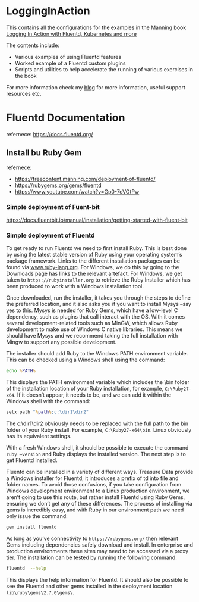 # LoggingInAction
This contains all the configurations for the examples in the Manning book [Logging In Action with Fluentd, Kubernetes and more](https://www.manning.com/books/logging-in-action?a_aid=Phil)

The contents include:
- Various examples of using Fluentd features
- Worked example of a Fluentd custom plugins
- Scripts and utilities to help accelerate the running of various exercises in the book

For more information check my [blog](https://blog.mp3monster.org/publication-contributions/fluentd-unified-logging-with/) for more information, useful support resources etc.

# Fluentd Documentation
refernece:  https://docs.fluentd.org/

## Install bu Ruby Gem
refernece: 
* https://freecontent.manning.com/deployment-of-fluentd/
* https://rubygems.org/gems/fluentd
* https://www.youtube.com/watch?v=Gp0-7oVOtPw

### Simple deployment of Fuent-bit
https://docs.fluentbit.io/manual/installation/getting-started-with-fluent-bit

### Simple deployment of Fluentd
To get ready to run Fluentd we need to first install Ruby. This is best done by using the latest stable version of Ruby using your operating system’s package framework.  Links to the different installation packages can be found via www.ruby-lang.org. For Windows, we do this by going to the Downloads page has links to the relevant artefact. For Windows, we get taken to ``https://rubyinstaller.org``   to retrieve the Ruby Installer which has been produced to work with a Windows installation tool.

Once downloaded, run the installer, it takes you through the steps to define the preferred location, and it also asks you if you want to install Mysys –say yes to this. Mysys is needed for Ruby Gems, which have a low-level C dependency, such as plugins that call interact with the OS. With it comes several development-related tools such as MinGW, which allows Ruby development to make use of Windows C native libraries. This means we should have Mysys and we recommend taking the full installation with Mingw to support any possible development.

The installer should add Ruby to the Windows PATH environment variable. This can be checked using a Windows shell using the command:
```cmd
echo %PATH%
```

This displays the PATH environment variable which includes the \bin folder of the installation location of your Ruby installation, for example, ``C:\Ruby27-x64``. If it doesn’t appear, it needs to be, and we can add it within the Windows shell with the command:

```cmd
setx path "%path%;c:\dir1\dir2"
```

The c:\dir1\dir2 obviously needs to be replaced with the full path to the bin folder of your Ruby install. For example, ``C:\Ruby27-x64\bin``. Linux obviously has its equivalent settings.

With a fresh Windows shell, it should be possible to execute the command ``ruby –version`` and Ruby displays the installed version. The next step is to get Fluentd installed.

Fluentd can be installed in a variety of different ways.  Treasure Data provide a Windows installer for Fluentd; it introduces a prefix of td into file and folder names. To avoid those confusions, if you take configuration from Windows development environment to a Linux production environment, we aren’t going to use this route, but rather install Fluentd using Ruby Gems, ensuring we don’t get any of these differences. The process of installing via gems is incredibly easy, and with Ruby in our environment path we need only issue the command:
```bash
gem install fluentd
```
As long as you’ve connectivity to ``https://rubygems.org/`` then relevant Gems including dependencies safely download and install. In enterprise and production environments these sites may need to be accessed via a proxy tier.  The installation can be tested by running the following command:

```bash
fluentd  --help
```

This displays the help information for Fluentd.  It should also be possible to see the Fluentd and other gems installed in the deployment location`` lib\ruby\gems\2.7.0\gems\``.
